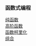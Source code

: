 ### 函数式编程
[纯函数](https://github.com/spring011/spring-Blog/issues/18)<br>
[高阶函数](https://github.com/spring011/spring-Blog/issues/17)<br>
[函数柯里化](https://github.com/spring011/spring-Blog/issues/19)<br>
[组合](https://github.com/spring011/spring-Blog/issues/20)<br>


